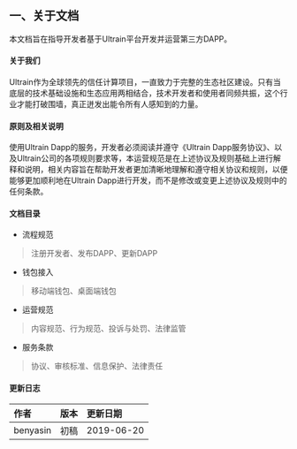 ## 一、关于文档

本文档旨在指导开发者基于Ultrain平台开发并运营第三方DAPP。

#### 关于我们
Ultrain作为全球领先的信任计算项目，一直致力于完整的生态社区建设。只有当底层的技术基础设施和生态应用两相结合，技术开发者和使用者同频共振，这个行业才能打破围墙，真正迸发出能令所有人感知到的力量。

#### 原则及相关说明
使用Ultrain Dapp的服务，开发者必须阅读并遵守《Ultrain Dapp服务协议》、以及Ultrain公司的各项规则要求等，本运营规范是在上述协议及规则基础上进行解释和说明，相关内容旨在帮助开发者更加清晰地理解和遵守相关协议和规则，以便能够更加顺利地在Ultrain Dapp进行开发，而不是修改或变更上述协议及规则中的任何条款。


#### 文档目录

* 流程规范

> 注册开发者、发布DAPP、更新DAPP

* 钱包接入

> 移动端钱包、桌面端钱包

* 运营规范

> 内容规范、行为规范、投诉与处罚、法律监管


* 服务条款

> 协议、审核标准、信息保护、法律责任


#### 更新日志

| 作者 | 版本 | 更新日期 |
| :--- | :--- | :--- |
| benyasin | 初稿 | 2019-06-20 |




